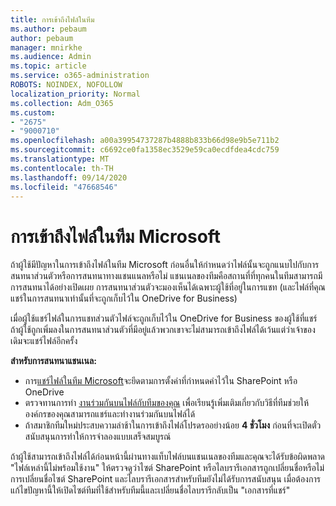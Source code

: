 ```yaml
---
title: การเข้าถึงไฟล์ในทีม
ms.author: pebaum
author: pebaum
manager: mnirkhe
ms.audience: Admin
ms.topic: article
ms.service: o365-administration
ROBOTS: NOINDEX, NOFOLLOW
localization_priority: Normal
ms.collection: Adm_O365
ms.custom:
- "2675"
- "9000710"
ms.openlocfilehash: a00a39954737287b4888b833b66d98e9b5e711b2
ms.sourcegitcommit: c6692ce0fa1358ec3529e59ca0ecdfdea4cdc759
ms.translationtype: MT
ms.contentlocale: th-TH
ms.lasthandoff: 09/14/2020
ms.locfileid: "47668546"
---
```

# <a name="accessing-files-in-microsoft-teams"></a>การเข้าถึงไฟล์ในทีม Microsoft

ถ้าผู้ใช้มีปัญหาในการเข้าถึงไฟล์ในทีม Microsoft ก่อนอื่นให้กำหนดว่าไฟล์นั้นจะถูกแนบไปกับการสนทนาส่วนตัวหรือการสนทนาทางแชนแนลหรือไม่ แชนเนลของทีมคือสถานที่ที่ทุกคนในทีมสามารถมีการสนทนาได้อย่างเปิดเผย การสนทนาส่วนตัวจะมองเห็นได้เฉพาะผู้ใช้ที่อยู่ในการแชท (และไฟล์ที่คุณแชร์ในการสนทนาเท่านั้นที่จะถูกเก็บไว้ใน OneDrive for Business)

เมื่อผู้ใช้แชร์ไฟล์ในการแชทส่วนตัวไฟล์จะถูกเก็บไว้ใน OneDrive for Business ของผู้ใช้ที่แชร์ ถ้าผู้ใช้ถูกเพิ่มลงในการสนทนาส่วนตัวที่มีอยู่แล้วพวกเขาจะไม่สามารถเข้าถึงไฟล์ได้เว้นแต่ว่าเจ้าของเดิมจะแชร์ไฟล์อีกครั้ง    

**สำหรับการสนทนาแชนเนล:**

- การ[แชร์ไฟล์ในทีม Microsoft](https://docs.microsoft.com/MicrosoftTeams/sharing-files-in-teams)จะยึดตามการตั้งค่าที่กำหนดค่าไว้ใน SharePoint หรือ OneDrive 
- ตรวจทานการทำ [งานร่วมกันบนไฟล์กับทีมของคุณ](https://support.office.com/article/Collaborate-on-files-with-your-Team-9b200289-dbac-4823-85bd-628a5c7bb0ae) เพื่อเรียนรู้เพิ่มเติมเกี่ยวกับวิธีที่ทีมช่วยให้องค์กรของคุณสามารถแชร์และทำงานร่วมกันบนไฟล์ได้ 
- ถ้าสมาชิกทีมใหม่ประสบความล่าช้าในการเข้าถึงไฟล์โปรดรออย่างน้อย **4 ชั่วโมง** ก่อนที่จะเปิดตั๋วสนับสนุนการทำให้การจำลองแบบเสร็จสมบูรณ์ 

ถ้าผู้ใช้สามารถเข้าถึงไฟล์ได้ก่อนหน้านี้ผ่านทางแท็บไฟล์บนแชนเนลของทีมและคุณจะได้รับข้อผิดพลาด "ไฟล์เหล่านี้ไม่พร้อมใช้งาน" ให้ตรวจดูว่าไซต์ SharePoint หรือไลบรารีเอกสารถูกเปลี่ยนชื่อหรือไม่ การเปลี่ยนชื่อไซต์ SharePoint และไลบรารีเอกสารสำหรับทีมยังไม่ได้รับการสนับสนุน เมื่อต้องการแก้ไขปัญหานี้ให้เปิดไซต์ทีมที่ใช้สำหรับทีมนี้และเปลี่ยนชื่อไลบรารีกลับเป็น "เอกสารที่แชร์"